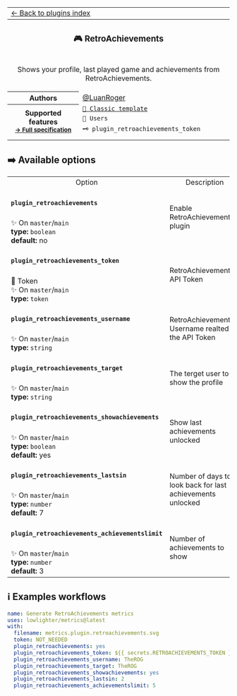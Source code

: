 <!--header-->
<table>
  <tr><td colspan="2"><a href="/README.md#-plugins">← Back to plugins index</a></td></tr>
  <tr><th colspan="2"><h3>🎮 RetroAchievements</h3></th></tr>
  <tr><td colspan="2" align="center"><p>Shows your profile, last played game and achievements from RetroAchievements.</p>
</td></tr>
<tr><th>Authors</th><td><a href="https://github.com/LuanRoger">@LuanRoger</a></td></tr>
  <tr>
    <th rowspan="3">Supported features<br><sub><a href="metadata.yml">→ Full specification</a></sub></th>
    <td><a href="/source/templates/classic/README.md"><code>📗 Classic template</code></a></td>
  </tr>
  <tr>
    <td><code>👤 Users</code></td>
  </tr>
  <tr>
    <td><code>🗝️ plugin_retroachievements_token</code></td>
  </tr>
  <tr>
    <td colspan="2" align="center">
      <img src="https://via.placeholder.com/468x60?text=No%20preview%20available" alt=""></img>
      <img width="900" height="1" alt="">
    </td>
  </tr>
</table>
<!--/header-->

## ➡️ Available options

<!--options-->
<table>
  <tr>
    <td align="center" nowrap="nowrap">Option</i></td><td align="center" nowrap="nowrap">Description</td>
  </tr>
  <tr>
    <td nowrap="nowrap"><h4><code>plugin_retroachievements</code></h4></td>
    <td rowspan="2"><p>Enable RetroAchievements plugin</p>
<img width="900" height="1" alt=""></td>
  </tr>
  <tr>
    <td nowrap="nowrap">✨ On <code>master</code>/<code>main</code><br>
<b>type:</b> <code>boolean</code>
<br>
<b>default:</b> no<br></td>
  </tr>
  <tr>
    <td nowrap="nowrap"><h4><code>plugin_retroachievements_token</code></h4></td>
    <td rowspan="2"><p>RetroAchievements&#39;s API Token</p>
<img width="900" height="1" alt=""></td>
  </tr>
  <tr>
    <td nowrap="nowrap">🔐 Token<br>
✨ On <code>master</code>/<code>main</code><br>
<b>type:</b> <code>token</code>
<br></td>
  </tr>
  <tr>
    <td nowrap="nowrap"><h4><code>plugin_retroachievements_username</code></h4></td>
    <td rowspan="2"><p>RetroAchievements&#39;s Username realted to the API Token</p>
<img width="900" height="1" alt=""></td>
  </tr>
  <tr>
    <td nowrap="nowrap">✨ On <code>master</code>/<code>main</code><br>
<b>type:</b> <code>string</code>
<br></td>
  </tr>
  <tr>
    <td nowrap="nowrap"><h4><code>plugin_retroachievements_target</code></h4></td>
    <td rowspan="2"><p>The terget user to show the profile</p>
<img width="900" height="1" alt=""></td>
  </tr>
  <tr>
    <td nowrap="nowrap">✨ On <code>master</code>/<code>main</code><br>
<b>type:</b> <code>string</code>
<br></td>
  </tr>
  <tr>
    <td nowrap="nowrap"><h4><code>plugin_retroachievements_showachievements</code></h4></td>
    <td rowspan="2"><p>Show last achievements unlocked</p>
<img width="900" height="1" alt=""></td>
  </tr>
  <tr>
    <td nowrap="nowrap">✨ On <code>master</code>/<code>main</code><br>
<b>type:</b> <code>boolean</code>
<br>
<b>default:</b> yes<br></td>
  </tr>
  <tr>
    <td nowrap="nowrap"><h4><code>plugin_retroachievements_lastsin</code></h4></td>
    <td rowspan="2"><p>Number of days to look back for last achievements unlocked</p>
<img width="900" height="1" alt=""></td>
  </tr>
  <tr>
    <td nowrap="nowrap">✨ On <code>master</code>/<code>main</code><br>
<b>type:</b> <code>number</code>
<br>
<b>default:</b> 7<br></td>
  </tr>
  <tr>
    <td nowrap="nowrap"><h4><code>plugin_retroachievements_achievementslimit</code></h4></td>
    <td rowspan="2"><p>Number of achievements to show</p>
<img width="900" height="1" alt=""></td>
  </tr>
  <tr>
    <td nowrap="nowrap">✨ On <code>master</code>/<code>main</code><br>
<b>type:</b> <code>number</code>
<br>
<b>default:</b> 3<br></td>
  </tr>
</table>
<!--/options-->

## ℹ️ Examples workflows

<!--examples-->
```yaml
name: Generate RetroAchievements metrics
uses: lowlighter/metrics@latest
with:
  filename: metrics.plugin.retroachievements.svg
  token: NOT_NEEDED
  plugin_retroachievements: yes
  plugin_retroachievements_token: ${{ secrets.RETROACHIEVEMENTS_TOKEN }}
  plugin_retroachievements_username: TheROG
  plugin_retroachievements_target: TheROG
  plugin_retroachievements_showachievements: yes
  plugin_retroachievements_lastsin: 2
  plugin_retroachievements_achievementslimit: 5

```
<!--/examples-->
